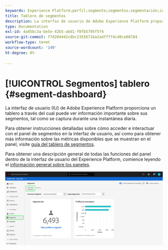 ```yaml
---
keywords: Experience Platform;perfil;segmento;segmentos;segmentación;interfaz de usuario;IU;personalización;panel de segmentos;tablero
title: Tablero de segmentos
description: La interfaz de usuario de Adobe Experience Platform proporciona un tablero a través del cual puede ver métricas importantes relacionadas con segmentos creados y mantenidos por su organización.
type: Documentation
exl-id: 4a45bc3a-be5e-42b5-abd1-f0fb5795f5f4
source-git-commit: f7d204442c8bc2355671ba2adffff4c40ce08784
workflow-type: tm+mt
source-wordcount: '149'
ht-degree: 0%

---
```


# [!UICONTROL Segmentos] tablero {#segment-dashboard}

La interfaz de usuario (IU) de Adobe Experience Platform proporciona un tablero a través del cual puede ver información importante sobre sus segmentos, tal como se captura durante una instantánea diaria.

Para obtener instrucciones detalladas sobre cómo acceder e interactuar con el panel de segmentos en la interfaz de usuario, así como para obtener más información sobre las métricas disponibles que se muestran en el panel, visite [guía del tablero de segmentos](../../dashboards/guides/segments.md).

Para obtener una descripción general de todas las funciones del panel dentro de la interfaz de usuario del Experience Platform, comience leyendo el [información general sobre los paneles](../../dashboards/home.md).

![El tablero de segmentos. Se muestran tres utilidades: el widget de tamaño de audiencia, el widget de tendencia del cambio de tamaño de audiencia y los perfiles por el widget de identidad.](../images/ui/segment-dashboard/dashboard-overview.png)
